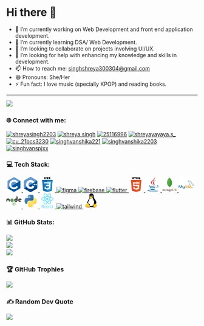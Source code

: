 <!-- Bio -->
# Hi there 👋

- 🔭 I’m currently working on Web Development and front end application development.
- 🌱 I’m currently learning DSA/ Web Development.
- 👯 I’m looking to collaborate on projects involving UI/UX.
- 🤔 I’m looking for help with enhancing my knowledge and skills in development.
- 📫 How to reach me: singhshreya300304@gmail.com
- 😄 Pronouns: She/Her
- ⚡ Fun fact: I love music (specially KPOP) and reading books.

---
[![](https://visitcount.itsvg.in/api?id=Shreya220&icon=0&color=0)](https://visitcount.itsvg.in)


### 🌐 Connect with me:
<p align="left">
  <a href="https://twitter.com/shreyasingh2203" target="blank"
    ><img
      align="center"
      src="https://raw.githubusercontent.com/rahuldkjain/github-profile-readme-generator/master/src/images/icons/Social/twitter.svg"
      alt="shreyasingh2203"
      height="30"
      width="40"
  /></a>
  <a href="https://www.linkedin.com/in/shreya-singh-300304s/" target="blank"
    ><img
      align="center"
      src="https://raw.githubusercontent.com/rahuldkjain/github-profile-readme-generator/master/src/images/icons/Social/linked-in-alt.svg"
      alt="shreya singh"
      height="30"
      width="40"
  /></a>
  <a href="https://stackoverflow.com/users/25116996" target="blank"
    ><img
      align="center"
      src="https://raw.githubusercontent.com/rahuldkjain/github-profile-readme-generator/master/src/images/icons/Social/stack-overflow.svg"
      alt="25116996"
      height="30"
      width="40"
  /></a>
  <a href="https://instagram.com/shreyayayaya.s_" target="blank"
    ><img
      align="center"
      src="https://raw.githubusercontent.com/rahuldkjain/github-profile-readme-generator/master/src/images/icons/Social/instagram.svg"
      alt="shreyayayaya.s_"
      height="30"
      width="40"
  /></a>
  <a href="https://www.codechef.com/users/cu_21bcs3230" target="blank"
    ><img
      align="center"
      src="https://cdn.jsdelivr.net/npm/simple-icons@3.1.0/icons/codechef.svg"
      alt="cu_21bcs3230"
      height="30"
      width="40"
  /></a>
  <a href="https://www.hackerrank.com/singhvanshika221" target="blank"
    ><img
      align="center"
      src="https://raw.githubusercontent.com/rahuldkjain/github-profile-readme-generator/master/src/images/icons/Social/hackerrank.svg"
      alt="singhvanshika221"
      height="30"
      width="40"
  /></a>
  <a href="https://www.leetcode.com/singhvanshika2203" target="blank"
    ><img
      align="center"
      src="https://raw.githubusercontent.com/rahuldkjain/github-profile-readme-generator/master/src/images/icons/Social/leet-code.svg"
      alt="singhvanshika2203"
      height="30"
      width="40"
  /></a>
  <a href="https://auth.geeksforgeeks.org/user/singhvanspjxx" target="blank"
    ><img
      align="center"
      src="https://raw.githubusercontent.com/rahuldkjain/github-profile-readme-generator/master/src/images/icons/Social/geeks-for-geeks.svg"
      alt="singhvanspjxx"
      height="30"
      width="40"
  /></a>
</p>


### 💻 Tech Stack:
<p align="left">
  <a href="https://www.cprogramming.com/" target="_blank" rel="noreferrer">
    <img
      src="https://raw.githubusercontent.com/devicons/devicon/master/icons/c/c-original.svg"
      alt="c"
      width="40"
      height="40"
    />
  </a>
  <a href="https://www.w3schools.com/cpp/" target="_blank" rel="noreferrer">
    <img
      src="https://raw.githubusercontent.com/devicons/devicon/master/icons/cplusplus/cplusplus-original.svg"
      alt="cplusplus"
      width="40"
      height="40"
    />
  </a>
  <a href="https://www.w3schools.com/css/" target="_blank" rel="noreferrer">
    <img
      src="https://raw.githubusercontent.com/devicons/devicon/master/icons/css3/css3-original-wordmark.svg"
      alt="css3"
      width="40"
      height="40"
    />
  </a>
  <a href="https://www.figma.com/" target="_blank" rel="noreferrer">
    <img
      src="https://www.vectorlogo.zone/logos/figma/figma-icon.svg"
      alt="figma"
      width="40"
      height="40"
    />
  </a>
  <a href="https://firebase.google.com/" target="_blank" rel="noreferrer">
    <img
      src="https://www.vectorlogo.zone/logos/firebase/firebase-icon.svg"
      alt="firebase"
      width="40"
      height="40"
    />
  </a>
  <a href="https://flutter.dev" target="_blank" rel="noreferrer">
    <img
      src="https://www.vectorlogo.zone/logos/flutterio/flutterio-icon.svg"
      alt="flutter"
      width="40"
      height="40"
    />
  </a>
  <a href="https://www.w3.org/html/" target="_blank" rel="noreferrer">
    <img
      src="https://raw.githubusercontent.com/devicons/devicon/master/icons/html5/html5-original-wordmark.svg"
      alt="html5"
      width="40"
      height="40"
    />
  </a>
  <a href="https://www.java.com" target="_blank" rel="noreferrer">
    <img
      src="https://raw.githubusercontent.com/devicons/devicon/master/icons/java/java-original.svg"
      alt="java"
      width="40"
      height="40"
    />
  </a>
  <a href="https://www.mongodb.com/" target="_blank" rel="noreferrer">
    <img
      src="https://raw.githubusercontent.com/devicons/devicon/master/icons/mongodb/mongodb-original-wordmark.svg"
      alt="mongodb"
      width="40"
      height="40"
    />
  </a>
  <a href="https://www.mysql.com/" target="_blank" rel="noreferrer">
    <img
      src="https://raw.githubusercontent.com/devicons/devicon/master/icons/mysql/mysql-original-wordmark.svg"
      alt="mysql"
      width="40"
      height="40"
    />
  </a>
  <a href="https://nodejs.org" target="_blank" rel="noreferrer">
    <img
      src="https://raw.githubusercontent.com/devicons/devicon/master/icons/nodejs/nodejs-original-wordmark.svg"
      alt="nodejs"
      width="40"
      height="40"
    />
  </a>
  <a href="https://www.python.org" target="_blank" rel="noreferrer">
    <img
      src="https://raw.githubusercontent.com/devicons/devicon/master/icons/python/python-original.svg"
      alt="python"
      width="40"
      height="40"
    />
  </a>
  <a href="https://reactjs.org/" target="_blank" rel="noreferrer">
    <img
      src="https://raw.githubusercontent.com/devicons/devicon/master/icons/react/react-original-wordmark.svg"
      alt="react"
      width="40"
      height="40"
    />
  </a>
  <a href="https://tailwindcss.com/" target="_blank" rel="noreferrer">
    <img
      src="https://www.vectorlogo.zone/logos/tailwindcss/tailwindcss-icon.svg"
      alt="tailwind"
      width="40"
      height="40"
    />
  </a>
   <a href="https://www.linux.org/" target="_blank" rel="noreferrer">
     <img 
       src="https://raw.githubusercontent.com/devicons/devicon/master/icons/linux/linux-original.svg" 
       alt="linux" 
       width="40" 
       height="40"
       />
   </a>
</p>

### 📊 GitHub Stats:
![](https://github-readme-stats.vercel.app/api?username=Shreya220&theme=algolia&hide_border=false&include_all_commits=false&count_private=false&no-frame=false&no-bg=true&margin-w=4)<br/>
![](https://github-readme-streak-stats.herokuapp.com/?user=Shreya220&theme=algolia&hide_border=false)<br/>
![](https://github-readme-stats.vercel.app/api/top-langs/?username=Shreya220&theme=algolia&hide_border=false&include_all_commits=true&count_private=true&layout=compact)

### 🏆 GitHub Trophies
![](https://github-profile-trophy.vercel.app/?username=Shreya220&theme=algolia&no-frame=false&no-bg=true&margin-w=4)

### ✍️ Random Dev Quote
![](https://quotes-github-readme.vercel.app/api?type=horizontal&theme=tokyonight)

<!--
### 🔝 Top Contributed Repo
![](https://github-contributor-stats.vercel.app/api?username=Shreya220&limit=5&theme=algolia&combine_all_yearly_contributions=true)
-->



